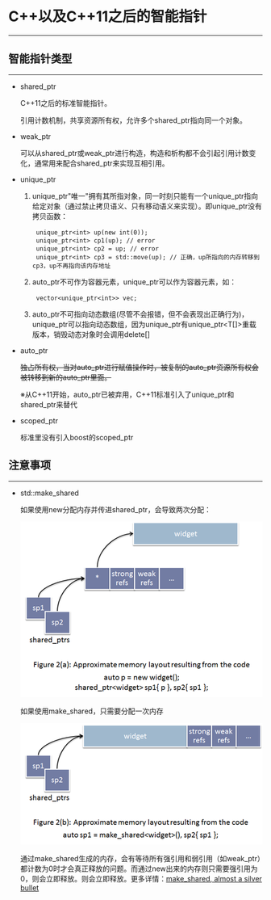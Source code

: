 # C++以及C++11之后的智能指针
---

## 智能指针类型
---

* shared_ptr

    C++11之后的标准智能指针。

    引用计数机制，共享资源所有权，允许多个shared_ptr指向同一个对象。

* weak_ptr

    可以从shared_ptr或weak_ptr进行构造，构造和析构都不会引起引用计数变化，通常用来配合shared_ptr来实现互相引用。

* unique_ptr

    1. unique_ptr"唯一"拥有其所指对象，同一时刻只能有一个unique_ptr指向给定对象（通过禁止拷贝语义、只有移动语义来实现）。即unique_ptr没有拷贝函数：

            unique_ptr<int> up(new int(0));
            unique_ptr<int> cp1(up); // error
            unique_ptr<int> cp2 = up; // error
            unique_ptr<int> cp3 = std::move(up); // 正确，up所指向的内存转移到cp3，up不再指向该内存地址

    2. auto_ptr不可作为容器元素，unique_ptr可以作为容器元素，如：

            vector<unique_ptr<int>> vec;

    3. auto_ptr不可指向动态数组(尽管不会报错，但不会表现出正确行为)，unique_ptr可以指向动态数组，因为unique_ptr有unique_ptr<T[]>重载版本，销毁动态对象时会调用delete[]

* auto_ptr

    <del>独占所有权，当对auto_ptr进行赋值操作时，被复制的auto_ptr资源所有权会被转移到新的auto_ptr里面。</del>

    ※从C++11开始，auto_ptr已被弃用，C++11标准引入了unique_ptr和shared_ptr来替代

* scoped_ptr

    标准里没有引入boost的scoped_ptr

## 注意事项
---

* std::make_shared

    如果使用new分配内存并传进shared_ptr，会导致两次分配：

    ![img](./make_shared_1.png)

    如果使用make_shared，只需要分配一次内存

    ![img](./make_shared_2.png)

    通过make_shared生成的内存，会有等待所有强引用和弱引用（如weak_ptr）都计数为0时才会真正释放的问题。而通过new出来的内存则只需要强引用为0，则会立即释放。则会立即释放。更多详情：[make_shared, almost a silver bullet](http://lanzkron.wordpress.com/2012/04/22/make_shared-almost-a-silver-bullet)